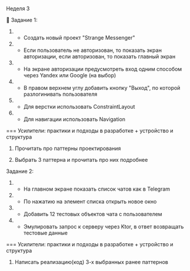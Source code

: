 Неделя 3

📝  Задание 1:

1. + Создать новый проект "Strange Messenger"

2. + Если пользователь не авторизован, то показать экран авторизации, если авторизован, то показать главный экран

3. + На экране авторизации предусмотреть вход одним способом через Yandex или Google (на выбор)

4. + В правом верхнем углу добавить кнопку "Выход", по которой разлогинивать пользователя

5. + Для верстки использовать ConstraintLayout

6. + Для навигации использовать Navigation


=== Усилители: практики и подходы в разработке + устройство и структура

1. Прочитать про паттерны проектирования

2. Выбрать 3 паттерна и прочитать про них подробнее

Задание 2:

1. + На главном экране показать список чатов как в Telegram

2. + По нажатию на элемент списка открыть новое окно 

3. + Добавить 12 тестовых объектов чата с пользователем

4. + Эмулировать запрос к серверу через Ktor, в ответ возвращать тестовые данные

=== Усилители: практики и подходы в разработке + устройство и структура

1. Написать реализацию(код) 3-х выбранных ранее паттернов

